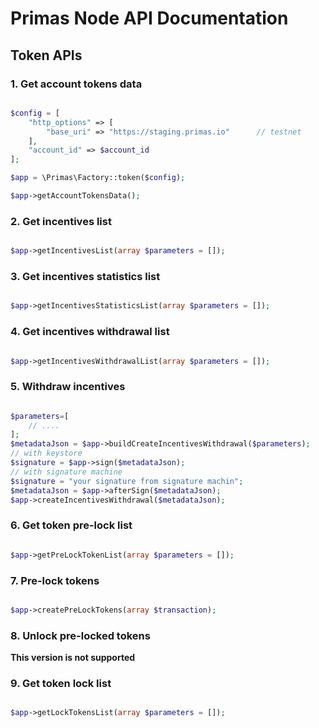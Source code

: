 # Primas Node API Documentation

## Token APIs


### 1. Get account tokens data

```php

$config = [
    "http_options" => [
        "base_uri" => "https://staging.primas.io"      // testnet
    ],
    "account_id" => $account_id
];

$app = \Primas\Factory::token($config);

$app->getAccountTokensData();

```


### 2. Get incentives list


```php

$app->getIncentivesList(array $parameters = []);

```


### 3. Get incentives statistics list

```php

$app->getIncentivesStatisticsList(array $parameters = []);

```


### 4. Get incentives withdrawal list

```php

$app->getIncentivesWithdrawalList(array $parameters = []);

```


### 5. Withdraw incentives

```php

$parameters=[
    // ....
];
$metadataJson = $app->buildCreateIncentivesWithdrawal($parameters);
// with keystore
$signature = $app->sign($metadataJson);
// with signature machine
$signature = "your signature from signature machin";
$metadataJson = $app->afterSign($metadataJson);
$app->createIncentivesWithdrawal($metadataJson);

```


### 6. Get token pre-lock list

```php

$app->getPreLockTokenList(array $parameters = []);

```


### 7. Pre-lock tokens


```php

$app->createPreLockTokens(array $transaction);

```


### 8. Unlock pre-locked tokens

**This version is not supported**

### 9. Get token lock list

```php

$app->getLockTokensList(array $parameters = []);

```

